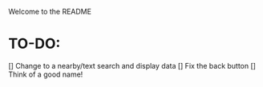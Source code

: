 Welcome to the README

# TO-DO:
[] Change to a nearby/text search and display data
[] Fix the back button
[] Think of a good name!
